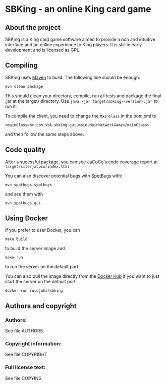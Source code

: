 # SBKing - an online King card game


## About the project

SBKing is a King card game software aimed to provide a rich and intuitive interface and an online experience to King players. It is still in early development and is licensed as GPL.

## Compiling

SBKing uses [Maven](https://maven.apache.org/) to build. The following line should be enough:

```
mvn clean package
```

This should clean your directory, compile, run all tests and package the final .jar at the target/ directory. Use `java -jar target/sbking-<version>.jar` to run it.

To compile the client, you need to change the `MainClass` in the pom.xml to
```
<mainClass>br.com.sbk.sbking.gui.main.MainNetworkGame</mainClass>
```
and then follow the same steps above.

## Code quality

After a sucessful package, you can see [JaCoCo](https://www.jacoco.org/jacoco/)'s code coverage report at `target/site/jacoco/index.html`

You can also discover potential bugs with [SpotBugs](https://spotbugs.github.io/) with:

```
mvn spotbugs:spotbugs
```

and see them with

```
mvn spotbugs:gui
```

## Using Docker

If you prefer to user Docker, you can
```
make build
```
to build the server image and
```
make run
```
to run the server on the default port.

You can also pull the image directly from the [Docker Hub](https://hub.docker.com/r/rulojuka/sbking) if you want to just start the server on the default port
```
docker run rulojuka/sbking
```

## Authors and copyright

### Authors:
See file AUTHORS

### Copyright information:
See file COPYRIGHT

### Full license text:
See file COPYING
